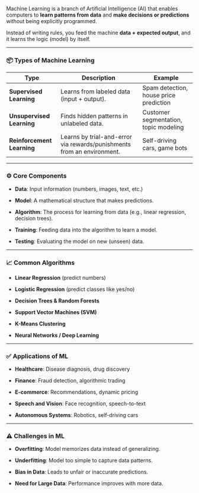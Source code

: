Machine Learning is a branch of Artificial Intelligence (AI) that enables computers to **learn patterns from data** and **make decisions or predictions** without being explicitly programmed.

Instead of writing rules, you feed the machine **data + expected output**, and it learns the logic (model) by itself.

---

### 📦 **Types of Machine Learning**

|Type|Description|Example|
|---|---|---|
|**Supervised Learning**|Learns from labeled data (input + output).|Spam detection, house price prediction|
|**Unsupervised Learning**|Finds hidden patterns in unlabeled data.|Customer segmentation, topic modeling|
|**Reinforcement Learning**|Learns by trial-and-error via rewards/punishments from an environment.|Self-driving cars, game bots|

---

### ⚙️ **Core Components**

- **Data**: Input information (numbers, images, text, etc.)
    
- **Model**: A mathematical structure that makes predictions.
    
- **Algorithm**: The process for learning from data (e.g., linear regression, decision trees).
    
- **Training**: Feeding data into the algorithm to learn a model.
    
- **Testing**: Evaluating the model on new (unseen) data.
    

---

### 📈 **Common Algorithms**

- **Linear Regression** (predict numbers)
    
- **Logistic Regression** (predict classes like yes/no)
    
- **Decision Trees & Random Forests**
    
- **Support Vector Machines (SVM)**
    
- **K-Means Clustering**
    
- **Neural Networks / Deep Learning**
    

---

### ✅ **Applications of ML**

- **Healthcare**: Disease diagnosis, drug discovery
    
- **Finance**: Fraud detection, algorithmic trading
    
- **E-commerce**: Recommendations, dynamic pricing
    
- **Speech and Vision**: Face recognition, speech-to-text
    
- **Autonomous Systems**: Robotics, self-driving cars
    

---

### ⚠️ **Challenges in ML**

- **Overfitting**: Model memorizes data instead of generalizing.
    
- **Underfitting**: Model too simple to capture data patterns.
    
- **Bias in Data**: Leads to unfair or inaccurate predictions.
    
- **Need for Large Data**: Performance improves with more data.